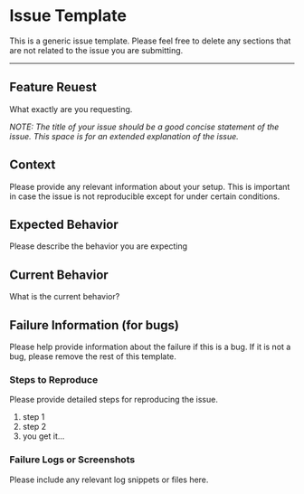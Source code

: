 # Issue Template

This is a generic issue template. Please feel free to delete any sections that are not related to the issue you are submitting.

----

## Feature Reuest

What exactly are you requesting. 

*NOTE: The title of your issue should be a good concise statement of the issue. This space is for an extended explanation of the issue.*

## Context

Please provide any relevant information about your setup. This is important in case the issue is not reproducible except for under certain conditions.

## Expected Behavior

Please describe the behavior you are expecting

## Current Behavior

What is the current behavior?

## Failure Information (for bugs)

Please help provide information about the failure if this is a bug. If it is not a bug, please remove the rest of this template.

### Steps to Reproduce

Please provide detailed steps for reproducing the issue.

1. step 1
2. step 2
3. you get it...

### Failure Logs or Screenshots

Please include any relevant log snippets or files here.